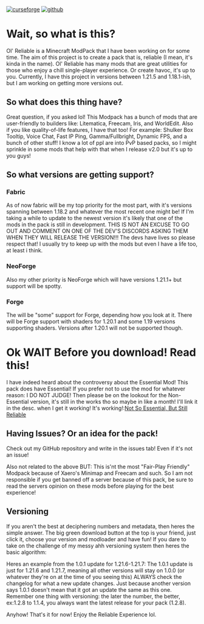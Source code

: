 [![curseforge](https://cdn.jsdelivr.net/npm/@intergrav/devins-badges@3/assets/cozy/available/curseforge_vector.svg)](https://www.curseforge.com/minecraft/modpacks/ol-reliable)
[![github](https://cdn.jsdelivr.net/npm/@intergrav/devins-badges@3/assets/cozy/available/github_vector.svg)](https://github.com/LittlePerson101/Ol-Reliable-Modpack)

# Wait, so what is this?
Ol' Reliable is a Minecraft ModPack that I have been working on for some time. The aim of this project is to create a pack that is, reliable (I mean, it's kinda in the name). Ol' Reliable has many mods that are great utilities for those who enjoy a chill single-player experience. Or create havoc, it's up to you. Currently, I have this project in versions between 1.21.5 and 1.18.1-ish, but I am working on getting more versions out.

## So what does this thing have?
Great question, if you asked lol! This Modpack has a bunch of mods that are user-friendly to builders like: Litematica, Freecam, Iris, and WorldEdit. Also if you like quality-of-life features, I have that too! For example: Shulker Box Tooltip, Voice Chat, Fast IP Ping, Gamma/Fullbright, Dynamic FPS, and a bunch of other stuff! I know a lot of ppl are into PvP based packs, so I might sprinkle in some mods that help with that when I release v2.0 but it's up to you guys!

## So what versions are getting support?

### Fabric
As of now fabric will be my top priority for the most part, with it's versions spanning between 1.18.2 and whatever the most recent one might be! If I'm taking a while to update to the newest version it's likely that one of the mods in the pack is still in development. THIS IS NOT AN EXCUSE TO GO OUT AND COMMENT ON ONE OF THE DEV'S DISCORDS ASKING THEM WHEN THEY WILL RELEASE THE VERSION!!! The devs have lives so please respect that! I usually try to keep up with the mods but even I have a life too, at least i think.

### NeoForge
 Also my other priority is NeoForge which will have versions 1.21.1+ but support will be spotty.

### Forge
The will be "some" support for Forge, depending how you look at it. There will be Forge support with shaders for 1.20.1 and some 1.19 versions supporting shaders. Versions after 1.20.1 will not be supported though.


# Ok WAIT Before you download! Read this!
I have indeed heard about the controversy about the Essential Mod! This pack does have Essential! If you prefer not to use the mod for whatever reason: I DO NOT JUDGE! Then please be on the lookout for the Non-Essential version, it's still in the works tho so maybe in like a month! I'll link it in the desc. when I get it working!
It's working!:[Not So Essential, But Still Reliable ](https://modrinth.com/modpack/not-so-essential,-but-still-reliable)

## Having Issues? Or an idea for the pack!
Check out my GitHub repository and write in the issues tab! Even if it's not an issue! 

Also not related to the above BUT: This is'nt the most "Fair-Play Friendly" Modpack because of Xaero's Minimap and Freecam and such. So I am not responsible if you get banned off a server because of this pack, be sure to read the servers opinion on these mods before playing for the best experience!

## Versioning 
If you aren't the best at deciphering numbers and metadata, then heres the simple answer. The big green download button at the top is your friend, just click it, choose your version and modloader and have fun! If you dare to take on the challenge of my messy ahh versioning system then heres the basic algorithm:

Heres an example from the 1.0.1 update for 1.21.6-1.21.7:
The 1.0.1 update is just for 1.21.6 and 1.21.7, meaning all other versions will stay on 1.0.0 (or whatever they're on at the time of you seeing this) ALWAYS check the changelog for what a new update changes. Just because another version says 1.0.1 doesn't mean that it got an update the same as this one. Remember one thing with versioning: the later the number, the better, ex:1.2.8 to 1.1.4, you always want the latest release for your pack (1.2.8).


Anyhow! That's it for now! Enjoy the Reliable Experience lol.


